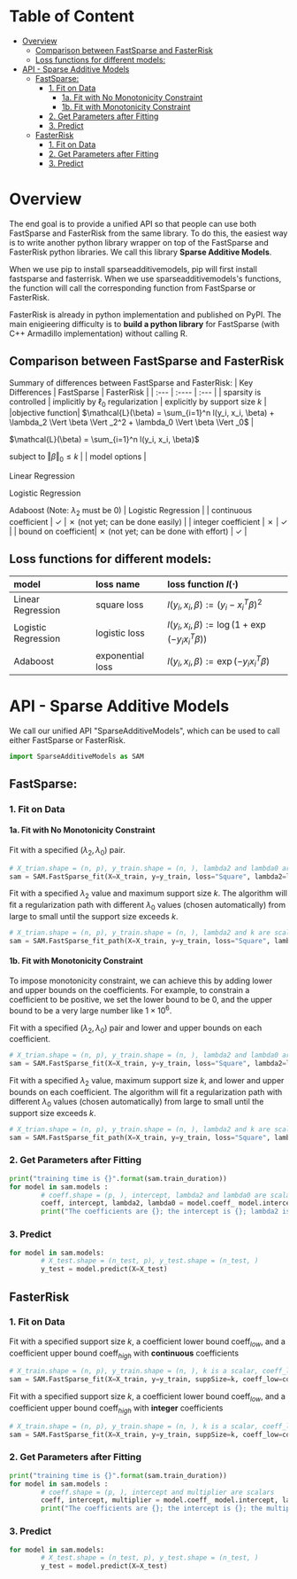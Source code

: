 # Table of Content <!-- omit in toc -->
- [Overview](#overview)
  - [Comparison between FastSparse and FasterRisk](#comparison-between-fastsparse-and-fasterrisk)
  - [Loss functions for different models:](#loss-functions-for-different-models)
- [API - Sparse Additive Models](#api---sparse-additive-models)
  - [FastSparse:](#fastsparse)
    - [1. Fit on Data](#1-fit-on-data)
      - [1a. Fit with No Monotonicity Constraint](#1a-fit-with-no-monotonicity-constraint)
      - [1b. Fit with Monotonicity Constraint](#1b-fit-with-monotonicity-constraint)
    - [2. Get Parameters after Fitting](#2-get-parameters-after-fitting)
    - [3. Predict](#3-predict)
  - [FasterRisk](#fasterrisk)
    - [1. Fit on Data](#1-fit-on-data-1)
    - [2. Get Parameters after Fitting](#2-get-parameters-after-fitting-1)
    - [3. Predict](#3-predict-1)

# Overview 
The end goal is to provide a unified API so that people can use both FastSparse and FasterRisk from the same library. To do this, the easiest way is to write another python library wrapper on top of the FastSparse and FasterRisk python libraries. We call this library **Sparse Additive Models**.

When we use pip to install sparseadditivemodels, pip will first install fastsparse and fasterrisk. When we use sparseadditivemodels's functions, the function will call the corresponding function from FastSparse or FasterRisk.

FasterRisk is already in python implementation and published on PyPI. The main enigieering difficulty is to **build a python library** for FastSparse (with C++ Armadillo implementation) without calling R.

## Comparison between FastSparse and FasterRisk
Summary of differences between FastSparse and FasterRisk:
| Key Differences      | FastSparse | FasterRisk     |
| :---        |    :----   |         :--- |
| sparsity is controlled      | implicitly by $\ell_0$ regularization       | explicitly by support size $k$   |
|objective function| $\mathcal{L}(\beta) = \sum_{i=1}^n l(y_i, x_i, \beta) + \lambda_2 \Vert \beta \Vert _2^2 + \lambda_0 \Vert \beta \Vert _0$ | <p> $\mathcal{L}(\beta) = \sum_{i=1}^n l(y_i, x_i, \beta)$ <p> subject to $\Vert \beta \Vert _0 \leq k$ |
| model options   | <p> Linear Regression <p> Logistic Regression <p> Adaboost (Note: $\lambda_2$ must be $0$) | Logistic Regression      |
| continuous coefficient | &check; | &cross; (not yet; can be done easily) |
| integer coefficient | &cross; | &check; |
| bound on coefficient| &cross; (not yet; can be done with effort) | &check; |


## Loss functions for different models:

| model | loss name | loss function $l(\cdot)$ |
| :-- | :-- | :-- |
|Linear Regression | square loss | $l(y_i, x_i, \beta) := (y_i - x_i^T \beta)^2$|
|Logistic Regression | logistic loss| $l(y_i, x_i, \beta) := \log(1+\exp(-y_i x_i^T \beta))$|
|Adaboost | exponential loss |$l(y_i, x_i, \beta) := \exp(-y_i x_i^T \beta)$|


# API - Sparse Additive Models
We call our unified API "SparseAdditiveModels", which can be used to call either FastSparse or FasterRisk.

```python
import SparseAdditiveModels as SAM
```

## FastSparse:
### 1. Fit on Data
#### 1a. Fit with No Monotonicity Constraint
Fit with a specified $(\lambda_2, \lambda_0)$ pair.
```python
# X_trian.shape = (n, p), y_train.shape = (n, ), lambda2 and lambda0 are scalars
sam = SAM.FastSparse_fit(X=X_train, y=y_train, loss="Square", lambda2=lambda2, lambda0=lambda0) # loss can also be "Logistic" or "Exponential" 
```

Fit with a specified $\lambda_2$ value and maximum support size $k$. The algorithm will fit a regularization path with different $\lambda_0$ values (chosen automatically) from large to small until the support size exceeds $k$.
```python
# X_trian.shape = (n, p), y_train.shape = (n, ), lambda2 and k are scalars
sam = SAM.FastSparse_fit_path(X=X_train, y=y_train, loss="Square", lambda2=lambda2, maxSupp=k) # loss can also be "Logistic" or "Exponential"
```

#### 1b. Fit with Monotonicity Constraint
To impose monotonicity constraint, we can achieve this by adding lower and upper bounds on the coefficients. For example, to constrain a coefficient to be positive, we set the lower bound to be 0, and the upper bound to be a very large number like $1 \times 10^6$.

Fit with a specified $(\lambda_2, \lambda_0)$ pair and lower and upper bounds on each coefficient.
```python
# X_trian.shape = (n, p), y_train.shape = (n, ), lambda2 and lambda0 are scalars, coeff_low.shape = (p, ), coeff_high.shape = (p, )
sam = SAM.FastSparse_fit(X=X_train, y=y_train, loss="Square", lambda2=lambda2, lambda0=lambda0, coeffs_low=coeff_low, coeff_high=coeff_high)
```

Fit with a specified $\lambda_2$ value, maximum support size $k$, and lower and upper bounds on each coefficient. The algorithm will fit a regularization path with different $\lambda_0$ values (chosen automatically) from large to small until the support size exceeds $k$.
```python
# X_trian.shape = (n, p), y_train.shape = (n, ), lambda2 and k are scalars, coeff_low.shape = (p, ), coeff_high.shape = (p, )
sam = SAM.FastSparse_fit_path(X=X_train, y=y_train, loss="Square", lambda2=lambda2, maxSupp=k, coeff_low=coeff_low, coeff_high=coeff_high) # loss can also be "Logistic" or "Exponential"
```

### 2. Get Parameters after Fitting
```python
print("training time is {}".format(sam.train_duration))
for model in sam.models :
        # coeff.shape = (p, ), intercept, lambda2 and lambda0 are scalars
        coeff, intercept, lambda2, lambda0 = model.coeff_ model.intercept, lambda2, lambda0
        print("The coefficients are {}; the intercept is {}; lambda2 is {}; lambda0 is {}".format(coeff, intercept, lambda2, lambda0))
```

### 3. Predict
```python
for model in sam.models:
        # X_test.shape = (n_test, p), y_test.shape = (n_test, )
        y_test = model.predict(X=X_test)
```

## FasterRisk
### 1. Fit on Data
Fit with a specified support size $k$, a coefficient lower bound coeff$_{low}$, and a coefficient upper bound coeff$_{high}$ with **continuous** coefficients
```python
# X_train.shape = (n, p), y_train.shape = (n, ), k is a scalar, coeff_low.shape = (p, ), coeff_high.shape = (p, )
sam = SAM.FastSparse_fit(X=X_train, y=y_train, suppSize=k, coeff_low=coeff_low, coeff_high=coeff_high, coefficient_type="continuous")
```

Fit with a specified support size $k$, a coefficient lower bound coeff$_{low}$, and a coefficient upper bound coeff$_{high}$ with **integer** coefficients
```python
# X_train.shape = (n, p), y_train.shape = (n, ), k is a scalar, coeff_low.shape = (p, ), coeff_high.shape = (p, )
sam = SAM.FastSparse_fit(X=X_train, y=y_train, suppSize=k, coeff_low=coeff_low, coeff_high=coeff_high, coefficient_type="integer")
```



### 2. Get Parameters after Fitting
```python
print("training time is {}".format(sam.train_duration))
for model in sam.models :
        # coeff.shape = (p, ), intercept and multiplier are scalars
        coeff, intercept, multiplier = model.coeff_ model.intercept, lambda2, lambda0
        print("The coefficients are {}; the intercept is {}; the multiplier is {}".format(coeff, intercept, multiplier))
```

### 3. Predict
```python
for model in sam.models:
        # X_test.shape = (n_test, p), y_test.shape = (n_test, )
        y_test = model.predict(X=X_test)
```